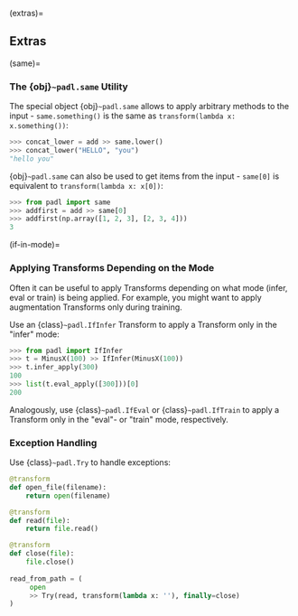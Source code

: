 (extras)=

## Extras

(same)=

### The {obj}`~padl.same` Utility

The special object {obj}`~padl.same` allows to apply arbitrary methods to the input - 
`same.something()` is the same as `transform(lambda x: x.something())`:

```python
>>> concat_lower = add >> same.lower()
>>> concat_lower("HELLO", "you")
"hello you"
```

{obj}`~padl.same` can also be used to get items from the input - 
`same[0]` is equivalent to `transform(lambda x: x[0])`:

```python
>>> from padl import same
>>> addfirst = add >> same[0]
>>> addfirst(np.array([1, 2, 3], [2, 3, 4]))
3
```

(if-in-mode)=

### Applying Transforms Depending on the Mode

Often it can be useful to apply Transforms depending on what mode (infer, eval or train) is being applied. For example, you might want to apply augmentation Transforms only during training.

Use an {class}`~padl.IfInfer` Transform to apply a Transform only in the "infer" mode:

```python
>>> from padl import IfInfer
>>> t = MinusX(100) >> IfInfer(MinusX(100))
>>> t.infer_apply(300)
100
>>> list(t.eval_apply([300]))[0]
200
```

Analogously, use {class}`~padl.IfEval` or {class}`~padl.IfTrain` to apply a Transform only in the "eval"- or "train" mode, respectively.

### Exception Handling

Use {class}`~padl.Try` to handle exceptions:

```python
@transform
def open_file(filename):
    return open(filename)

@transform
def read(file):
    return file.read()

@transform
def close(file):
    file.close()
 
read_from_path = (
     open
     >> Try(read, transform(lambda x: ''), finally=close)
)
```

